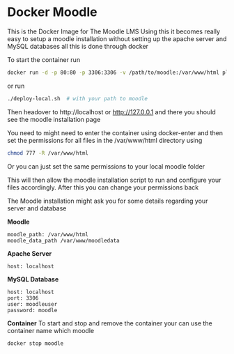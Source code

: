 # Docker Moodle
This is the Docker Image for The Moodle LMS
Using this it becomes really easy to setup a moodle installation without setting up the apache server and MySQL databases all this is done through docker

To start the container run
```bash
docker run -d -p 80:80 -p 3306:3306 -v /path/to/moodle:/var/www/html playlyfe/moodle
```

or run
```bash
./deploy-local.sh  # with your path to moodle
```

Then headover to http://localhost or http://127.0.0.1 and there you should see the moodle installation page

You need to might need to enter the container using docker-enter and then set the permissions for all files in the /var/www/html directory using
```bash
chmod 777 -R /var/www/html
```
Or you can just set the same permissions to your local moodle folder  

This will then allow the moodle installation script to run and configure
your files accordingly. After this you can change your permissions back

The Moodle installation might ask you for some details regarding your server and database

**Moodle**
```
moodle_path: /var/www/html
moodle_data_path /var/www/moodledata
```

**Apache Server**
```
host: localhost
```

**MySQL Database**
```
host: localhost
port: 3306
user: moodleuser
password: moodle
```

**Container**
To start and stop and remove the container your can use the container name which moodle
```bash
docker stop moodle
```

